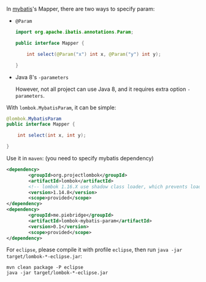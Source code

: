In [mybatis](http://www.mybatis.org/mybatis-3)'s Mapper, there are two ways to specify param:

- `@Param`

  ```java
  import org.apache.ibatis.annotations.Param;

  public interface Mapper {

      int select(@Param("x") int x, @Param("y") int y);

  }
  ```

- Java 8's `-parameters`

  However, not all project can use Java 8, and it requires extra option `-parameters`.


With `lombok.MybatisParam`, it can be simple:

```java
@lombok.MybatisParam
public interface Mapper {

    int select(int x, int y);

}
```

Use it in `maven`: (you need to specify mybatis dependency)

```xml
<dependency>
        <groupId>org.projectlombok</groupId>
        <artifactId>lombok</artifactId>
        <!-- lombok 1.16.X use shadow class loader, which prevents load lombok extension -->
        <version>1.14.8</version>
        <scope>provided</scope>
</dependency>
<dependency>
        <groupId>me.piebridge</groupId>
        <artifactId>lombok-mybatis-param</artifactId>
        <version>0.1</version>
        <scope>provided</scope>
</dependency>
```

For `eclipse`, please compile it with profile `eclipse`, then run `java -jar target/lombok-*-eclipse.jar`:

```shell
mvn clean package -P eclipse
java -jar target/lombok-*-eclipse.jar
```


